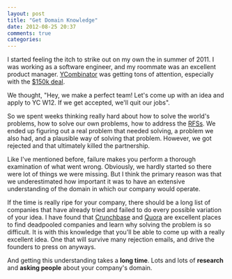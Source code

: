```yaml
---
layout: post
title: "Get Domain Knowledge"
date: 2012-08-25 20:37
comments: true
categories: 
---
```


I started feeling the itch to strike out on my own the in summer of 2011. I was
working as a software engineer, and my roommate was an excellent product manager.
[YCombinator](http://ycombinator.com/) was getting tons of attention, especially
with the [$150k deal](http://techcrunch.com/2011/01/28/yuri-milner-sv-angel-offer-every-new-y-combinator-startup-150k/).

We thought, "Hey, we make a perfect team! Let's come up with an idea
and apply to YC W12. If we get accepted, we'll quit our jobs".

So we spent weeks thinking really hard about how to solve the world's problems,
how to solve our own problems, how to address the [RFSs](http://ycombinator.com/rfs.html).
We ended up figuring out a real problem that needed solving, a problem we also had,
and a plausible way of solving that problem. However, we got rejected and that ultimately killed
the partnership.

Like I've mentioned before, failure makes you perform a thorough examination of
what went wrong. Obviously, we hardly started so there were lot of things we were
missing. But I think the primary reason was that we underestimated how important
it was to have an extensive understanding of the domain in which our company would operate.

If the time is really ripe for your company, there should be a long list of
companies that have already tried and failed to do every possible variation
of your idea. I have found that [Crunchbase](http://www.crunchbase.com/) and
[Quora](http://quora.com/) are excellent places to find deadpooled companies and
learn why solving the problem is so difficult. It is with this knowledge that you'll
be able to come up with a really excellent idea. One that will survive many
rejection emails, and drive the founders to press on anyways.

And getting this understanding takes a **long time**. Lots and lots of **research**
and **asking people** about your company's domain.

